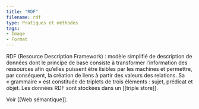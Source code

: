 ```yaml
---
title: "RDF"
filename: rdf
type: Pratiques et méthodes
tags:
- Image
- Format
---
```


RDF (Resource Description Framework) : modèle simplifié de description de données dont le principe de base consiste à transformer l’information des ressources afin qu’elles puissent être lisibles par les machines et permettre, par conséquent, la création de liens à partir des valeurs des relations. Sa « grammaire » est constituée de triplets de trois éléments : sujet, prédicat et objet. Les données RDF sont stockées dans un [[triple store]].

Voir [[Web sémantique]].

